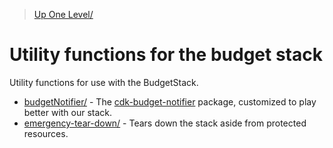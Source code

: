 > [Up One Level/](readme.md)

# Utility functions for the budget stack

Utility functions for use with the BudgetStack.

- [budgetNotifier/](budgetNotifier/readme.md) - The [cdk-budget-notifier](https://github.com/stefanfreitag/cdk-budget-notifier) package, customized to play better with our stack.
- [emergency-tear-down/](emergency-tear-down/readme.md) - Tears down the stack aside from protected resources.
